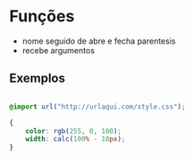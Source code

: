 # Funções

* nome seguido de abre e fecha parentesis
* recebe argumentos

## Exemplos 

```css

@import url("http://urlaqui.com/style.css");

{
    color: rgb(255, 0, 100);
    width: calc(100% - 10px);
}
```

